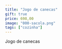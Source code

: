 ```yaml
---
title: "Jogo de canecas"
gift: true
price: 698,00
image: "000-sacola.png"
tags: ["cozinha"]
---
```


Jogo de canecas